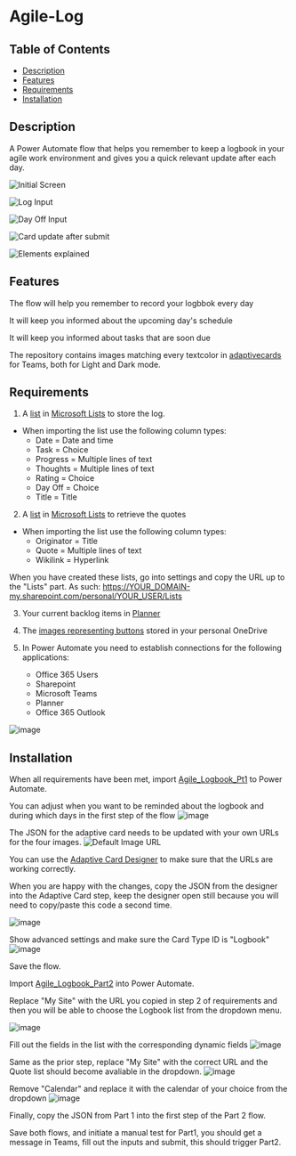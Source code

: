 # Agile-Log

## Table of Contents

- [Description](#description)
- [Features](#features)
- [Requirements](#requirements)
- [Installation](#installation)


## Description

A Power Automate flow that helps you remember to keep a logbook in your agile work environment and gives you a quick relevant update after each day.


![Initial Screen](https://github.com/SocksThatRock/Agile-Log/assets/118437480/09a2b654-f9c7-412b-8a35-83edd354c212)



![Log Input](https://github.com/SocksThatRock/Agile-Log/assets/118437480/c2e40aad-4a1b-44b4-a93b-ae66abfad0e9)


![Day Off Input](https://github.com/SocksThatRock/Agile-Log/assets/118437480/4a8c7216-b9ac-46bc-b37c-b3bf73587ede)


![Card update after submit](https://github.com/SocksThatRock/Agile-Log/assets/118437480/161a6bc1-7efc-40cc-a689-ab2f08bbfdc1)



![Elements explained](https://github.com/SocksThatRock/Agile-Log/assets/118437480/f4105781-51d0-460f-8167-b77c87f07145)



## Features


The flow will help you remember to record your logbbok every day

It will keep you informed about the upcoming day's schedule

It will keep you informed about tasks that are soon due

The repository contains images matching every textcolor in [adaptivecards](https://adaptivecards.io/) for Teams, both for Light and Dark mode.




## Requirements

1. A [list](Lists/Logbook.csv) in [Microsoft Lists](https://www.microsoft.com/en-us/microsoft-365/microsoft-lists) to store the log.
+ When importing the list use the following column types:
  - Date = Date and time
  - Task = Choice
  - Progress = Multiple lines of text
  - Thoughts = Multiple lines of text
  - Rating = Choice
  - Day Off = Choice
  - Title = Title
  
  
2. A [list](Lists/InspirationalQuotes.csv) in [Microsoft Lists](https://www.microsoft.com/en-us/microsoft-365/microsoft-lists) to retrieve the quotes 
+ When importing the list use the following column types:
  - Originator = Title
  - Quote = Multiple lines of text
  - Wikilink = Hyperlink

When you have created these lists, go into settings and copy the URL up to the "Lists" part. As such: 	https://YOUR_DOMAIN-my.sharepoint.com/personal/YOUR_USER/Lists


3. Your current backlog items in [Planner](https://tasks.office.com/)

4. The [images representing buttons](AdaptiveCard_Buttons) stored in your personal OneDrive

5. In Power Automate you need to establish connections for the following applications:

   - Office 365 Users
   - Sharepoint
   - Microsoft Teams
   - Planner
   - Office 365 Outlook

![image](https://github.com/SocksThatRock/Agile-Log/assets/118437480/740f9cf6-8787-429b-bc03-9382f885ecf3)


## Installation

When all requirements have been met, import [Agile_Logbook_Pt1](Power_Automate_Flows/Agile_Logbook_Part1.zip) to Power Automate. 

You can adjust when you want to be reminded about the logbook and during which days in the first step of the flow
![image](https://github.com/SocksThatRock/Agile-Log/assets/118437480/4c571504-1881-487c-9f8b-24a967e57a3d)

The JSON for the adaptive card needs to be updated with your own URLs for the four images.
![Default Image URL](https://github.com/SocksThatRock/Agile-Log/assets/118437480/492418a9-7f59-45c6-be4f-201d5b673fe9)

You can use the [Adaptive Card Designer](https://adaptivecards.io/designer/) to make sure that the URLs are working correctly. 

When you are happy with the changes, copy the JSON from the designer into the Adaptive Card step, keep the designer open still because you will need to copy/paste this code a second time.

![image](https://github.com/SocksThatRock/Agile-Log/assets/118437480/139de73a-52a8-412f-8b15-4673ed1d79df)

Show advanced settings and make sure the Card Type ID is "Logbook"
![image](https://github.com/SocksThatRock/Agile-Log/assets/118437480/6c6e3c12-3bc3-4ec3-97f6-ee899e6e5568)

Save the flow.


Import [Agile_Logbook_Part2](Power_Automate_Flows/Agile_Logbook_Part2.zip) into Power Automate.


Replace "My Site" with the URL you copied in step 2 of requirements and then you will be able to choose the Logbook list from the dropdown menu.

![image](https://github.com/SocksThatRock/Agile-Log/assets/118437480/6bd95b5b-0a58-40ca-a052-6b563048f6a6)


Fill out the fields in the list with the corresponding dynamic fields
![image](https://github.com/SocksThatRock/Agile-Log/assets/118437480/c5f31057-d78a-4689-ad7e-9a605093c7a7)

Same as the prior step, replace "My Site" with the correct URL and the Quote list should become avaliable in the dropdown.
![image](https://github.com/SocksThatRock/Agile-Log/assets/118437480/247d54f4-af9a-4067-aefa-e74945983885)

Remove "Calendar" and replace it with the calendar of your choice from the dropdown
![image](https://github.com/SocksThatRock/Agile-Log/assets/118437480/fb5798f6-7f23-4edb-9f25-c03c2f71a2dd)

Finally, copy the JSON from Part 1 into the first step of the Part 2 flow.

Save both flows, and initiate a manual test for Part1, you should get a message in Teams, fill out the inputs and submit, this should trigger Part2.













